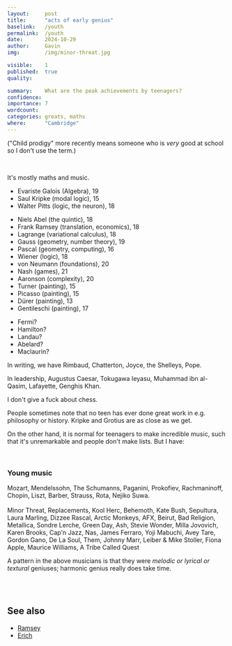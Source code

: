 ```yaml
---
layout:     post
title:      "acts of early genius"
baselink:   /youth
permalink:  /youth
date:       2024-10-29
author:     Gavin   
img:        /img/minor-threat.jpg

visible:    1
published:  true
quality:    

summary:    What are the peak achievements by teenagers?
confidence: 
importance: 7
wordcount:  
categories: greats, maths
where:      "Cambridge"
---
```


("Child prodigy" more recently means someone who is _very_ good at school so I don't use the term.)

<br>

It's mostly maths and music.

* Evariste Galois (Algebra), 19
* Saul Kripke (modal logic), 15
* Walter Pitts (logic, the neuron), 18
<!--* Bose (stat mech), -->
* Niels Abel (the quintic), 18
* Frank Ramsey (translation, economics), 18 
* Lagrange (variational calculus), 18 
* Gauss (geometry, number theory), 19 
* Pascal (geometry, computing), 16 
* Wiener (logic), 18
* von Neumann (foundations), 20
* Nash (games), 21
* Aaronson (complexity), 20
* Turner (painting), 15
* Picasso (painting), 15
* Dürer (painting), 13
* Gentileschi (painting), 17
<!-- Vigée Le Brun -->
<!-- Basquiat -->
* Fermi?
* Hamilton?
* Landau?
* Abelard?
* Maclaurin?

In writing, we have Rimbaud, Chatterton, Joyce, the Shelleys, Pope.

<!-- Orson Welles -->
<!--Vermeer, van Gogh, Picasso, -->
<!-- Bergman https://math.berkeley.edu/~gbergman/papers/base_tau.pdf -->
<!-- Colt revolver -->

In leadership, Augustus Caesar, Tokugawa Ieyasu, Muhammad ibn al-Qasim, Lafayette, Genghis Khan.

I don't give a fuck about chess.

People sometimes note that no teen has ever done great work in e.g. philosophy or history. Kripke and Grotius are as close as we get.


On the other hand, it is normal for teenagers to make incredible music, such that it's unremarkable and people don't make lists. But I have:

<br>
<div class="accordion">
	<h3>Young music</h3>
	<div>
		Mozart, Mendelssohn, The Schumanns, Paganini, Prokofiev, Rachmaninoff, Chopin, Liszt, Barber, Strauss, Rota, Nejiko Suwa.<br><br>
		Minor Threat, Replacements, Kool Herc, Behemoth, Kate Bush, Sepultura, Laura Marling, Dizzee Rascal, Arctic Monkeys, AFX, Beirut, Bad Religion, Metallica, Sondre Lerche, Green Day, Ash, Stevie Wonder, Milla Jovovich, Karen Brooks, Cap'n Jazz, Nas, James Ferraro, Yoji Mabuchi, Avey Tare, Gordon Gano, De La Soul, Them, Johnny Marr, Leiber & Mike Stoller, Fiona Apple, Maurice Williams, A Tribe Called Quest
		<!-- Horsegirl, Squirrel Bait -->
	</div>
</div>

A pattern in the above musicians is that they were _melodic or lyrical or textural_ geniuses; harmonic genius really does take time.

<br><br>

## See also

* <a href="/frank">Ramsey</a>
* <a href="https://www.erichgrunewald.com/posts/child-prodigies/">Erich</a>

<br><br>
